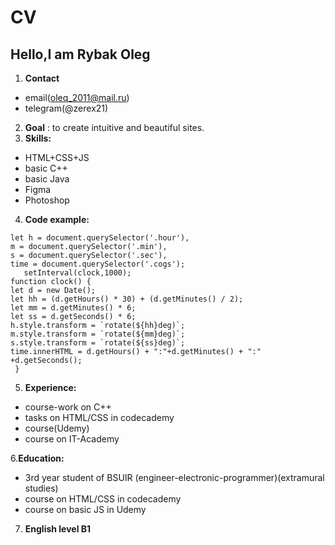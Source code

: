 # CV #
## Hello,I am Rybak Oleg ##
1. **Contact** 
* email(oleq_2011@mail.ru)
* telegram(@zerex21)
2. **Goal** : to create intuitive and beautiful sites.
 3. **Skills:**
   * HTML+CSS+JS
   * basic C++
   * basic Java
   * Figma
   * Photoshop
  4. **Code example:**
   
    let h = document.querySelector('.hour'),
    m = document.querySelector('.min'),
    s = document.querySelector('.sec'),
    time = document.querySelector('.cogs');
       setInterval(clock,1000);
    function clock() {
    let d = new Date();
    let hh = (d.getHours() * 30) + (d.getMinutes() / 2);
    let mm = d.getMinutes() * 6;
    let ss = d.getSeconds() * 6;
    h.style.transform = `rotate(${hh}deg)`;
    m.style.transform = `rotate(${mm}deg)`;
    s.style.transform = `rotate(${ss}deg)`;
    time.innerHTML = d.getHours() + ":"+d.getMinutes() + ":" +d.getSeconds();
     }


5. **Experience:**
* course-work on C++
* tasks on HTML/CSS in codecademy
* course(Udemy)
* course on IT-Academy

6.**Education:** 
* 3rd year student of BSUIR (engineer-electronic-programmer)(extramural studies)
* course on HTML/CSS in codecademy
* course on basic JS in Udemy

7. **English level B1**

